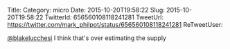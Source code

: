 Title: 
Category: micro
Date: 2015-10-20T19:58:22
Slug: 2015-10-20T19:58:22
TwitterId: 656560108118241281
TweetUrl: https://twitter.com/mark_philpot/status/656560108118241281
ReTweetUser: 

[@blakelucchesi](https://twitter.com/blakelucchesi) I think that's over estimating the supply